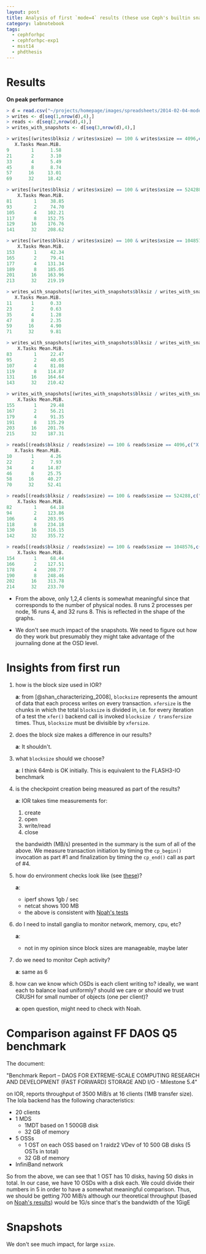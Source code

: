 ```yaml
---
layout: post
title: Analysis of first `mode=4` results (these use Ceph's builtin snapshots)
category: labnotebook
tags:
  - cephforhpc
  - cephforhpc-exp1
  - msst14
  - phdthesis
---
```


# Results

**On peak performance**

```r
> d = read.csv("~/projects/homepage/images/spreadsheets/2014-02-04-mode4-results.csv", sep = "\t", header = TRUE)
> writes <- d[seq(1,nrow(d),4),]
> reads <- d[seq(2,nrow(d),4),]
> writes_with_snapshots <- d[seq(3,nrow(d),4),]

> writes[(writes$blksiz / writes$xsize) == 100 & writes$xsize == 4096,c("X.Tasks", "Mean.MiB.")]
   X.Tasks Mean.MiB.
9        1      1.58
21       2      3.10
33       4      5.49
45       8      8.74
57      16     13.01
69      32     18.42

> writes[(writes$blksiz / writes$xsize) == 100 & writes$xsize == 524288,c("X.Tasks", "Mean.MiB.")]
    X.Tasks Mean.MiB.
81        1     38.85
93        2     74.70
105       4    102.21
117       8    152.75
129      16    176.76
141      32    208.62

> writes[(writes$blksiz / writes$xsize) == 100 & writes$xsize == 1048576,c("X.Tasks", "Mean.MiB.")]
    X.Tasks Mean.MiB.
153       1     42.34
165       2     79.41
177       4    131.34
189       8    185.05
201      16    163.96
213      32    219.19

> writes_with_snapshots[(writes_with_snapshots$blksiz / writes_with_snapshots$xsize) == 100 & writes_with_sna pshots$xsize == 4096,c("X.Tasks", "Mean.MiB.")]
   X.Tasks Mean.MiB.
11       1      0.33
23       2      0.63
35       4      1.28
47       8      2.35
59      16      4.90
71      32      9.81

> writes_with_snapshots[(writes_with_snapshots$blksiz / writes_with_snapshots$xsize) == 100 & writes_with_sna pshots$xsize == 524288,c("X.Tasks", "Mean.MiB.")]
    X.Tasks Mean.MiB.
83        1     22.47
95        2     40.05
107       4     81.08
119       8    114.87
131      16    164.64
143      32    210.42

> writes_with_snapshots[(writes_with_snapshots$blksiz / writes_with_snapshots$xsize) == 100 & writes_with_snapshots$xsize == 1048576,c("X.Tasks", "Mean.MiB.")]
    X.Tasks Mean.MiB.
155       1     29.48
167       2     56.21
179       4     91.35
191       8    135.29
203      16    201.76
215      32    187.31

> reads[(reads$blksiz / reads$xsize) == 100 & reads$xsize == 4096,c("X.Tasks", "Mean.MiB.")]
   X.Tasks Mean.MiB.
10       1      4.26
22       2      7.93
34       4     14.87
46       8     25.75
58      16     40.27
70      32     52.41

> reads[(reads$blksiz / reads$xsize) == 100 & reads$xsize == 524288,c("X.Tasks", "Mean.MiB.")]
    X.Tasks Mean.MiB.
82        1     64.18
94        2    123.86
106       4    203.95
118       8    234.18
130      16    316.15
142      32    355.72

> reads[(reads$blksiz / reads$xsize) == 100 & reads$xsize == 1048576,c("X.Tasks", "Mean.MiB.")]
    X.Tasks Mean.MiB.
154       1     68.44
166       2    127.51
178       4    208.77
190       8    248.46
202      16    313.78
214      32    233.70
```

  * From the above, only 1,2,4 clients is somewhat meaningful since 
    that corresponds to the number of physical nodes. 8 runs 2 
    processes per node, 16 runs 4, and 32 runs 8. This is reflected in 
    the shape of the graphs.

  * We don't see much impact of the snapshots. We need to figure out 
    how do they work but presumably they might take advantage of the 
    journaling done at the OSD level.

# Insights from first run

 1. how is the block size used in IOR?

    **a**: from [@shan_characterizing_2008], `blocksize` represents 
    the amount of data that each process writes on every transaction. 
    `xfersize` is the chunks in which the total `blocksize` is divided 
    in, i.e. for every iteration of a test the `xfer()` backend call 
    is invoked  `blocksize / transfersize` times. Thus, `blocksize` 
    must be divisible by `xfersize`.

 2. does the block size makes a difference in our results?

    **a**: It shouldn't.

 3. what `blocksize` should we choose?

    **a**: I think 64mb is OK initially. This is equivalent to the 
    FLASH3-IO benchmark

 4. is the checkpoint creation being measured as part of the results?

    **a**: IOR takes time measurements for:

     1. create
     2. open
     3. write/read
     4. close

    the bandwidth (MB/s) presented in the summary is the sum of all of 
    the above. We measure transaction initiation by timing the 
    `cp_begin()` invocation as part #1 and finalization by timing the 
    `cp_end()` call as part of #4.

 5. how do environment checks look like (see [these][p])?

    **a**:

      * iperf shows 1gb / sec
      * netcat shows 100 MB
      * the above is consistent with [Noah's tests][n]

 6. do I need to install ganglia to monitor network, memory, cpu, etc?

    **a**:

      * not in my opinion since block sizes are manageable, maybe 
        later

 7. do we need to monitor Ceph activity?

    **a**: same as 6

 8. how can we know which OSDs is each client writing to? ideally, we 
    want each to balance load uniformly? should we care or should we 
    trust CRUSH for small number of objects (one per client)?

    **a**: open question, might need to check with Noah.


# Comparison against FF DAOS Q5 benchmark

The document:

"Benchmark Report – DAOS FOR EXTREME-SCALE COMPUTING RESEARCH AND DEVELOPMENT (FAST FORWARD) STORAGE AND I/O - Milestone 5.4"

on IOR, reports throughput of 3500 MiB/s at 16 clients (1MB transfer 
size). The lola backend has the following characteristics:

 * 20 clients
 * 1 MDS
   * 1MDT based on 1 500GB disk
   * 32 GB of memory
 * 5 OSSs
   * 1 OST on each OSS based on 1 raidz2 VDev of 10 500 GB disks (5 
     OSTs in total)
   * 32 GB of memory
 * InfiniBand network

So from the above, we can see that 1 OST has 10 disks, having 50 disks 
in total. In our case, we have 10 OSDs with a disk each. We could 
divide their numbers in 5 in order to have a somewhat meaningful 
comparison. Thus, we should be getting 700 MiB/s although our 
theoretical throughput (based on [Noah's results][n]) would be 1G/s 
since that's the bandwidth of the 1GigE

# Snapshots

We don't see much impact, for large `xsize`.

[p]: http://www.sebastien-han.fr/blog/2012/08/26/ceph-benchmarks/
[n]: http://noahdesu.github.io/2014/01/31/ceph-perf-wtf.html
